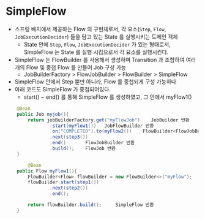 # SimpleFlow

- 스프링 배치에서 제공하는 Flow 의 구현체로서, 각 요소(`Step`, `Flow`, `JobExecutionDecider`) 들을 담고 있는 State 를 실행시키는 도메인 객체
    - State 안에 `Step`, `Flow`, `JobExecutionDecider` 가 있는 형태로서, SimpleFlow 는 State 를 실행 시킴으로서 각 요소를 실행시킨다.
- SimpleFlow 는 FlowBuilder 를 사용해서 생성하며 Transition 과 조합하여 여러개의 Flow 및 중첩 Flow 를 만들어 Job 구성 가능
    - JobBuilderFactory > FlowJobBuilder > FlowBuilder > SimpleFlow
- SimpleFlow 안에서 Step 뿐만 아니라, Flow 를 중첩되게 구성 가능하다
- 아래 코드도 SimpleFlow 가 중첩되어있다.
    - start() ~ end() 를 통해 SimpleFlow 를 생성하였고,  그 안에서 myFlow1()

```java
    @Bean
    public Job myjob(){
        return jobBuilderFactory.get("myFlowJob")    JobBuilder 반환
                .start(myFlow1())   JobFlowBuilder 반환
                .on("COMPLETED").to(myFlow2())    FlowBuilder<FlowJobBuilder> 반환
                .next(step3())
                .end()       FlowJobBuilder 반환
                .build();    FlowJob 반환
    }

		@Bean
    public Flow myFlow1(){
        FlowBuilder<Flow> flowBuilder = new FlowBuilder<>("myFlow");
        flowBuilder.start(step1())
                .next(step2())
                .end();

        return flowBuilder.build();     SimpleFlow 반환
    }
```